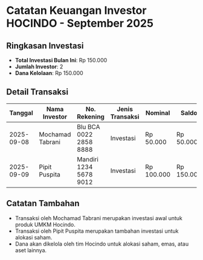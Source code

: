 # Catatan Keuangan Investor HOCINDO - September 2025

## Ringkasan Investasi
- **Total Investasi Bulan Ini**: Rp 150.000
- **Jumlah Investor**: 2
- **Dana Kelolaan**: Rp 150.000

## Detail Transaksi
| Tanggal       | Nama Investor       | No. Rekening         | Jenis Transaksi | Nominal      | Saldo       |
|---------------|---------------------|----------------------|-----------------|--------------|-------------|
| 2025-09-08    | Mochamad Tabrani    | Blu BCA 0022 2858 8888 | Investasi       | Rp 50.000    | Rp 50.000   |
| 2025-09-09    | Pipit Puspita       | Mandiri 1234 5678 9012 | Investasi       | Rp 100.000   | Rp 150.000  |

## Catatan Tambahan
- Transaksi oleh Mochamad Tabrani merupakan investasi awal untuk produk UMKM Hocindo.
- Transaksi oleh Pipit Puspita merupakan tambahan investasi untuk alokasi saham.
- Dana akan dikelola oleh tim Hocindo untuk alokasi saham, emas, atau aset lainnya.
